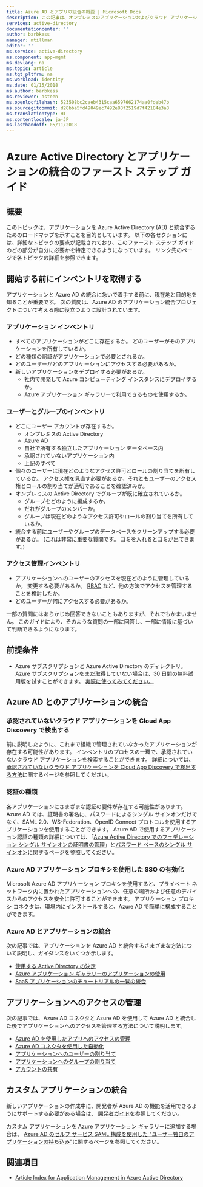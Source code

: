 ```yaml
---
title: Azure AD とアプリの統合の概要 | Microsoft Docs
description: この記事は、オンプレミスのアプリケーションおよびクラウド アプリケーションと Azure Active Directory (AD) を統合するための概要ガイドです。
services: active-directory
documentationcenter: ''
author: barbkess
manager: mtillman
editor: ''
ms.service: active-directory
ms.component: app-mgmt
ms.devlang: na
ms.topic: article
ms.tgt_pltfrm: na
ms.workload: identity
ms.date: 01/15/2018
ms.author: barbkess
ms.reviewer: asteen
ms.openlocfilehash: 523508bc2caeb4315caa6597662174aa0fdeb47b
ms.sourcegitcommit: d28bba5fd49049ec7492e88f2519d7f42184e3a8
ms.translationtype: HT
ms.contentlocale: ja-JP
ms.lasthandoff: 05/11/2018
---
```

# <a name="integrating-azure-active-directory-with-applications-getting-started-guide"></a>Azure Active Directory とアプリケーションの統合のファースト ステップ ガイド
## <a name="overview"></a>概要
このトピックは、アプリケーションを Azure Active Directory (AD) と統合するためのロードマップを示すことを目的としています。 以下の各セクションには、詳細なトピックの要点が記載されており、このファースト ステップ ガイドのどの部分が自分に必要かを特定できるようになっています。  リンク先のページで各トピックの詳細を参照できます。

## <a name="before-you-begin-take-inventory"></a>開始する前にインベントリを取得する
アプリケーションと Azure AD の統合に急いで着手する前に、現在地と目的地を知ることが重要です。  次の質問は、Azure AD のアプリケーション統合プロジェクトについて考える際に役立つように設計されています。

### <a name="application-inventory"></a>アプリケーション インベントリ
* すべてのアプリケーションがどこに存在するか。 どのユーザーがそのアプリケーションを所有しているか。
* どの種類の認証がアプリケーションで必要とされるか。
* どのユーザーがどのアプリケーションにアクセスする必要があるか。
* 新しいアプリケーションをデプロイする必要があるか。
  * 社内で開発して Azure コンピューティング インスタンスにデプロイするか。
  * Azure アプリケーション ギャラリーで利用できるものを使用するか。

### <a name="user-and-group-inventory"></a>ユーザーとグループのインベントリ
* どこにユーザー アカウントが存在するか。
  * オンプレミスの Active Directory
  * Azure AD
  * 自社で所有する独立したアプリケーション データベース内
  * 承認されていないアプリケーション内
  * 上記のすべて
* 個々のユーザーは現在どのようなアクセス許可とロールの割り当てを所有しているか。 アクセス権を見直す必要があるか、それともユーザーのアクセス権とロールの割り当てが適切であることを確認済みか。
* オンプレミスの Active Directory でグループが既に確立されているか。
  * グループをどのように編成するか。
  * だれがグループのメンバーか。
  * グループは現在どのようなアクセス許可やロールの割り当てを所有しているか。
* 統合する前にユーザーやグループのデータベースをクリーンアップする必要があるか。  (これは非常に重要な質問です。 ゴミを入れるとゴミが出てきます。)

### <a name="access-management-inventory"></a>アクセス管理インベントリ
* アプリケーションへのユーザーのアクセスを現在どのように管理しているか。 変更する必要があるか。  [RBAC](../../role-based-access-control/role-assignments-portal.md) など、他の方法でアクセスを管理することを検討したか。
* どのユーザーが何にアクセスする必要があるか。

一部の質問にはあらかじめ回答できないこともありますが、それでもかまいません。  このガイドにより、そのような質問の一部に回答し、一部に情報に基づいて判断できるようになります。

## <a name="prerequisites"></a>前提条件
* Azure サブスクリプションと Azure Active Directory のディレクトリ。  Azure サブスクリプションをまだ取得していない場合は、30 日間の無料試用版を試すことができます。 [実際に使ってみてください。](https://azure.microsoft.com/trial/get-started-active-directory/)

## <a name="application-integration-with-azure-ad"></a>Azure AD とのアプリケーションの統合
### <a name="finding-unsanctioned-cloud-applications-with-cloud-app-discovery"></a>承認されていないクラウド アプリケーションを Cloud App Discovery で検出する
前に説明したように、これまで組織で管理されていなかったアプリケーションが存在する可能性があります。  インベントリのプロセスの一環で、承認されていないクラウド アプリケーションを検索することができます。 詳細については、 [承認されていないクラウド アプリケーションを Cloud App Discovery で検出する方法](cloud-app-discovery.md)に関するページを参照してください。

### <a name="authentication-types"></a>認証の種類
各アプリケーションにさまざまな認証の要件が存在する可能性があります。 Azure AD では、証明書の署名に、パスワードによるシングル サインオンだけでなく、SAML 2.0、WS-Federation、OpenID Connect プロトコルを使用するアプリケーションを使用することができます。 Azure AD で使用するアプリケーション認証の種類の詳細については、「[Azure Active Directory でのフェデレーション シングル サインオンの証明書の管理](../active-directory-sso-certs.md)」と[パスワード ベースのシングル サインオン](../active-directory-appssoaccess-whatis.md)に関するページを参照してください。

### <a name="enabling-sso-with-azure-ad-app-proxy"></a>Azure AD アプリケーション プロキシを使用した SSO の有効化
Microsoft Azure AD アプリケーション プロキシを使用すると、プライベート ネットワーク内に置かれたアプリケーションへの、任意の場所および任意のデバイスからのアクセスを安全に許可することができます。 アプリケーション プロキシ コネクタは、環境内にインストールすると、Azure AD で簡単に構成することができます。

### <a name="integrating-applications-with-azure-ad"></a>Azure AD とアプリケーションの統合
次の記事では、アプリケーションを Azure AD と統合するさまざまな方法について説明し、ガイダンスをいくつか示します。

* [使用する Active Directory の決定](../active-directory-administer.md)
* [Azure アプリケーション ギャラリーのアプリケーションの使用](../active-directory-appssoaccess-whatis.md)
* [SaaS アプリケーションのチュートリアルの一覧の統合](../active-directory-saas-tutorial-list.md)

## <a name="managing-access-to-applications"></a>アプリケーションへのアクセスの管理
次の記事では、Azure AD コネクタと Azure AD を使用して Azure AD と統合した後でアプリケーションへのアクセスを管理する方法について説明します。

* [Azure AD を使用したアプリへのアクセスの管理](../active-directory-managing-access-to-apps.md)
* [Azure AD コネクタを使用した自動化](../active-directory-saas-app-provisioning.md)
* [アプリケーションへのユーザーの割り当て](../active-directory-applications-guiding-developers-assigning-users.md)
* [アプリケーションへのグループの割り当て](../active-directory-applications-guiding-developers-assigning-groups.md)
* [アカウントの共有](../active-directory-sharing-accounts.md)

## <a name="integrating-custom-applications"></a>カスタム アプリケーションの統合
新しいアプリケーションの作成中に、開発者が Azure AD の機能を活用できるようにサポートする必要がある場合は、 [開発者ガイド](../active-directory-applications-guiding-developers-for-lob-applications.md)を参照してください。

カスタム アプリケーションを Azure アプリケーション ギャラリーに追加する場合は、 [Azure AD のセルフ サービス SAML 構成を使用した "ユーザー独自のアプリケーションの持ち込み"](https://cloudblogs.microsoft.com/enterprisemobility/2015/06/17/bring-your-own-app-with-azure-ad-self-service-saml-configuration-now-in-preview/)に関するページを参照してください。

## <a name="see-also"></a>関連項目
* [Article Index for Application Management in Azure Active Directory](../active-directory-apps-index.md)

